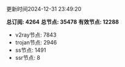 更新时间2024-12-31 23:49:20

**总订阅: 4264**
**总节点: 35478**
**有效节点: 12288**
- v2ray节点: 7843
- trojan节点: 2946
- ss节点: 1491
- ssr节点: 8

